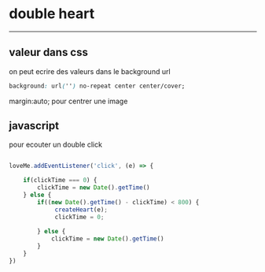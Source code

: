 # double heart
---

## valeur dans css
on peut ecrire des valeurs dans le background url
```css
background: url('') no-repeat center center/cover;
```

margin:auto; pour centrer une image

## javascript

pour ecouter un double click
```js

loveMe.addEventListener('click', (e) => {

    if(clickTime === 0) {
        clickTime = new Date().getTime()
    } else {
        if((new Date().getTime() - clickTime) < 800) {
             createHeart(e);
             clickTime = 0;
             
        } else {
            clickTime = new Date().getTime()
        }
    }
})

```